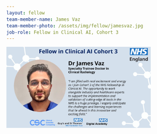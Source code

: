 ```yaml
---
layout: fellow
team-member-name: James Vaz
team-member-photo: /assets/img/fellow/jamesvaz.jpg
job-role: Fellow in Clinical AI, Cohort 3
---
```

<img src="assets/img/fellow/card/JVquote.jpg" alt="Alt text" style="width:75%;">
